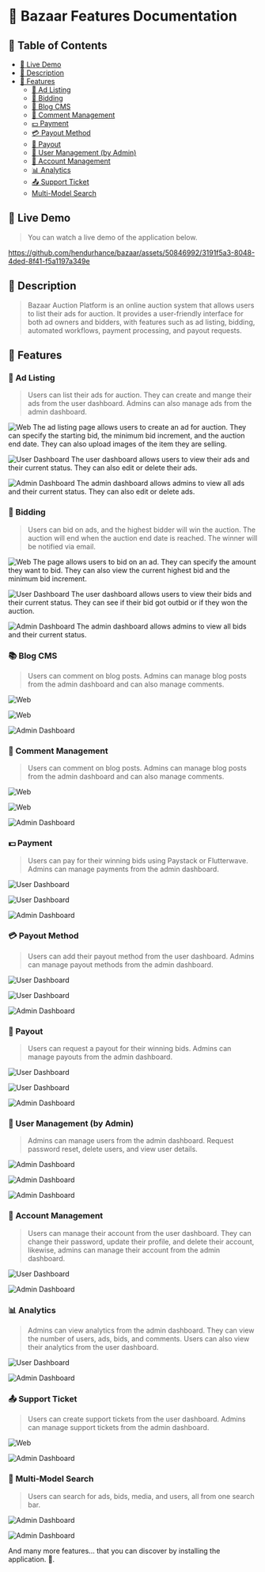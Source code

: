 # 🚀 Bazaar Features Documentation
## 📖 Table of Contents
- [🚀 Live Demo](#-live-demo)
- [📝 Description](#-description)
- [📝 Features](#-features)
  - [📝 Ad Listing](#📝-ad-listing)
  - [📝 Bidding](#🎯-bidding)
  - [📝 Blog CMS](#📚-blog-cms)
  - [💬 Comment Management](#💬-comment-management)
  - [💵 Payment](#💵-payment)
  - [💳 Payout Method](#💳-payout-method)
  - [🤑 Payout](#🤑-payout)
  - [📝 User Management (by Admin)](#📝-user-management-by-admin)
  - [👥 Account Management](#👥-account-management)
  - [📊 Analytics](#📊-analytics)
  - [📤 Support Ticket](#📤-support-ticket)
  - [Multi-Model Search](#🔎-multi-model-search)

## 🚀 Live Demo
> You can watch a live demo of the application below.

https://github.com/hendurhance/bazaar/assets/50846992/3191f5a3-8048-4ded-8f41-f5a1197a349e


## 📝 Description
> Bazaar Auction Platform is an online auction system that allows users to list their ads for auction. It provides a user-friendly interface for both ad owners and bidders, with features such as ad listing, bidding, automated workflows, payment processing, and payout requests.

## 📝 Features
### 📝 Ad Listing
> Users can list their ads for auction. They can create and mange their ads from the user dashboard. Admins can also manage ads from the admin dashboard.

![Web](/docs/images/ad/one.png)
The ad listing page allows users to create an ad for auction. They can specify the starting bid, the minimum bid increment, and the auction end date. They can also upload images of the item they are selling.

![User Dashboard](/docs/images/ad/two.png)
The user dashboard allows users to view their ads and their current status. They can also edit or delete their ads.

![Admin Dashboard](/docs/images/ad/three.png)
The admin dashboard allows admins to view all ads and their current status. They can also edit or delete ads.

### 🎯 Bidding
> Users can bid on ads, and the highest bidder will win the auction. The auction will end when the auction end date is reached. The winner will be notified via email.

![Web](/docs/images/bid/one.png)
The page allows users to bid on an ad. They can specify the amount they want to bid. They can also view the current highest bid and the minimum bid increment.

![User Dashboard](/docs/images/bid/two.png)
The user dashboard allows users to view their bids and their current status. They can see if their bid got outbid or if they won the auction.

![Admin Dashboard](/docs/images/bid/three.png)
The admin dashboard allows admins to view all bids and their current status.

### 📚 Blog CMS
> Users can comment on blog posts. Admins can manage blog posts from the admin dashboard and can also manage comments.

![Web](/docs/images/blog/one.png)

![Web](/docs/images/blog/two.png)

![Admin Dashboard](/docs/images/blog/three.png)

### 💬 Comment Management
> Users can comment on blog posts. Admins can manage blog posts from the admin dashboard and can also manage comments.

![Web](/docs/images/comment/one.png)

![Web](/docs/images/comment/two.png)

![Admin Dashboard](/docs/images/comment/three.png)

### 💵 Payment
> Users can pay for their winning bids using Paystack or Flutterwave. Admins can manage payments from the admin dashboard.

![User Dashboard](/docs/images/payment/one.png)

![User Dashboard](/docs/images/payment/two.png)

![Admin Dashboard](/docs/images/payment/three.png)

### 💳 Payout Method
> Users can add their payout method from the user dashboard. Admins can manage payout methods from the admin dashboard.

![User Dashboard](/docs/images/method/one.png)

![User Dashboard](/docs/images/method/two.png)

![Admin Dashboard](/docs/images/method/three.png)

### 🤑 Payout
> Users can request a payout for their winning bids. Admins can manage payouts from the admin dashboard.

![User Dashboard](/docs/images/payout/one.png)

![User Dashboard](/docs/images/payout/two.png)

![Admin Dashboard](/docs/images/payout/three.png)

### 📝 User Management (by Admin)
> Admins can manage users from the admin dashboard. Request password reset, delete users, and view user details.

![Admin Dashboard](/docs/images/user/one.png)

![Admin Dashboard](/docs/images/user/two.png)

![Admin Dashboard](/docs/images/user/three.png)

### 👥 Account Management
> Users can manage their account from the user dashboard. They can change their password, update their profile, and delete their account, likewise, admins can manage their account from the admin dashboard.

![User Dashboard](/docs/images/account/one.png)

![Admin Dashboard](/docs/images/account/two.png)

### 📊 Analytics
> Admins can view analytics from the admin dashboard. They can view the number of users, ads, bids, and comments. Users can also view their analytics from the user dashboard.

![User Dashboard](/docs/images/analytics/one.png)

![Admin Dashboard](/docs/images/analytics/two.png)

### 📤 Support Ticket
> Users can create support tickets from the user dashboard. Admins can manage support tickets from the admin dashboard.

![Web](/docs/images/ticket/one.png)

![Admin Dashboard](/docs/images/ticket/two.png)

### 🔎 Multi-Model Search
> Users can search for ads, bids, media, and users, all from one search bar.

![Admin Dashboard](/docs/images/search/one.png)

![Admin Dashboard](/docs/images/search/two.png)

And many more features... that you can discover by installing the application. 🚀.